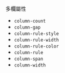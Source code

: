 多欄屬性
- `column-count`
- `column-gap`
- `column-rule-style`
- `column-rule-width`
- `column-rule-color`
- `column-rule`
- `column-span`
- `column-width`